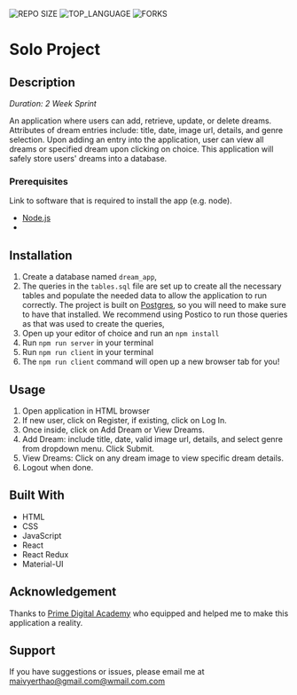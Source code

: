 
<!-- ![MIT LICENSE](https://img.shields.io/github/license/yyerthao/prime-solo-project.svg?style=flat-square) -->
![REPO SIZE](https://img.shields.io/github/repo-size/yyerthao/prime-solo-project.svg?style=flat-square)
![TOP_LANGUAGE](https://img.shields.io/github/languages/top/yyerthao/prime-solo-project.svg?style=flat-square)
![FORKS](https://img.shields.io/github/forks/scottbromander/the_marketplace.svg?style=social)

# Solo Project

## Description

_Duration: 2 Week Sprint_

An application where users can add, retrieve, update, or delete dreams. Attributes of dream entries include: title, date, image url, details, and genre selection. Upon adding an entry into the application, user can view all dreams or specified dream upon clicking on choice. This application will safely store users' dreams into a database.

<!-- To see the fully functional site, please visit: [DEPLOYED VERSION OF APP](www.heroku.com) -->

<!-- ## Screen Shot

Include one or two screen shots of your project here (optional). Remove if unused. -->

### Prerequisites

Link to software that is required to install the app (e.g. node).

- [Node.js](https://nodejs.org/en/)
- 

## Installation

1. Create a database named `dream_app`,
2. The queries in the `tables.sql` file are set up to create all the necessary tables and populate the needed data to allow the application to run correctly. The project is built on [Postgres](https://www.postgresql.org/download/), so you will need to make sure to have that installed. We recommend using Postico to run those queries as that was used to create the queries, 
3. Open up your editor of choice and run an `npm install`
4. Run `npm run server` in your terminal
5. Run `npm run client` in your terminal
6. The `npm run client` command will open up a new browser tab for you!

## Usage

1. Open application in HTML browser
2. If new user, click on Register, if existing, click on Log In.
3. Once inside, click on Add Dream or View Dreams.
4. Add Dream: include title, date, valid image url, details, and select genre from dropdown menu. Click Submit.
5. View Dreams: Click on any dream image to view specific dream details.
6. Logout when done.


## Built With

* HTML
* CSS
* JavaScript
* React
* React Redux
* Material-UI

<!-- ## License
[MIT](https://choosealicense.com/licenses/mit/)

_Note, include this only if you have a license file. GitHub will generate one for you if you want!_ -->

## Acknowledgement
Thanks to [Prime Digital Academy](www.primeacademy.io) who equipped and helped me to make this application a reality. 

## Support
If you have suggestions or issues, please email me at [maivyerthao@gmail.com@wmail.com.com](www.google.com)